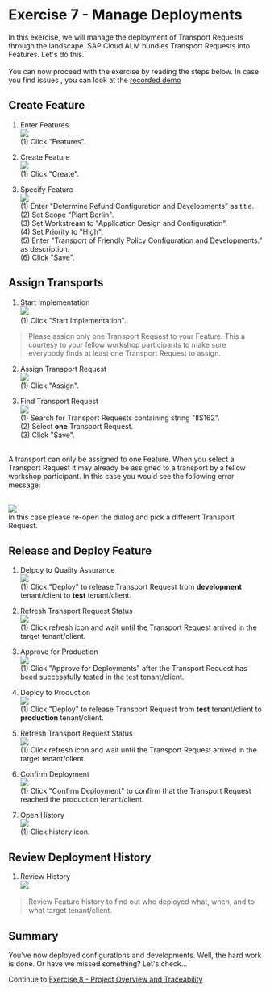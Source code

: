 # Exercise 7 - Manage Deployments

In this exercise, we will manage the deployment of Transport Requests through the landscape. SAP Cloud ALM bundles Transport Requests into Features. Let's do this.
<br>
<br>You can now proceed with the exercise by reading the steps below. In case you find issues , you can look at the [recorded demo](https://wpb101101.hana.ondemand.com/wpb/pub/wa/index.html?library=library.txt&show=project!PR_9DDFE782732B9897)





## Create Feature

1. Enter Features
<br> ![](2021-11-12-10-53-56.png)
<br> (1) Click "Features".

2. Create Feature
<br> ![](2021-11-12-10-54-15.png)
<br> (1) Click "Create".

3. Specify Feature 
<br> ![](2021-11-12-10-54-32.png)
<br> (1) Enter "Determine Refund Configuration and Developments" as title.
<br> (2) Set Scope "Plant Berlin".
<br> (3) Set Workstream to "Application Design and Configuration".
<br> (4) Set Priority to "High".
<br> (5) Enter "Transport of Friendly Policy Configuration and Developments." as description.
<br> (6) Click "Save".  

## Assign Transports

1. Start Implementation
<br> ![](2021-11-12-10-54-46.png)
<br> (1) Click "Start Implementation".

> Please assign only one Transport Request to your Feature. This a courtesy to your fellow workshop participants to make sure everybody finds at least one Transport Request to assign.
2. Assign Transport Request
<br> ![](2021-11-12-10-55-01.png)
<br> (1) Click "Assign".

3. Find Transport Request
<br> ![](2021-11-12-10-55-18.png)
<br> (1) Search for Transport Requests containing string "IIS162".
<br> (2) Select **one** Transport Request.
<br> (3) Click "Save".

<br> A transport can only be assigned to one Feature. When you select a Transport Request it may already be assigned to a transport by a fellow workshop participant. In this case you would see the following error message:

<br> ![](2021-11-15-16-07-30.png)
<br> In this case please re-open the dialog and pick a different Transport Request.

## Release and Deploy Feature

1. Delpoy to Quality Assurance
<br> ![](2021-11-12-10-55-36.png)
<br> (1) Click "Deploy" to release Transport Request from **development** tenant/client to **test** tenant/client.

2. Refresh Transport Request Status
<br> ![](2021-11-12-10-55-50.png)
<br> (1) Click refresh icon and wait until the Transport Request arrived in the target tenant/client.

3. Approve for Production
<br> ![](2021-11-12-10-56-03.png)
<br> (1) Click "Approve for Deployments" after the Transport Request has beed successfully tested in the test tenant/client.

4. Deploy to Production
<br> ![](2021-11-12-10-56-14.png)
<br> (1) Click "Deploy" to release Transport Request from **test** tenant/client to **production** tenant/client.

5. Refresh Transport Request Status
<br> ![](2021-11-12-10-56-32.png)
<br> (1) Click refresh icon and wait until the Transport Request arrived in the target tenant/client.

6. Confirm Deployment
<br> ![](2021-11-12-10-56-46.png)
<br> (1) Click "Confirm Deployment" to confirm that the Transport Request reached the production tenant/client.

7. Open History
<br> ![](2021-11-12-10-56-58.png)
<br> (1) Click history icon.

## Review Deployment History

1. Review History
<br> ![](2021-11-12-10-57-12.png)
> Review Feature history to find out who deployed what, when, and to what target tenant/client.
 
## Summary

You've now deployed configurations and developments. Well, the hard work is done. Or have we missed something? Let's check...

Continue to [Exercise 8 - Project Overview and Traceability](../ex8/README.md)
